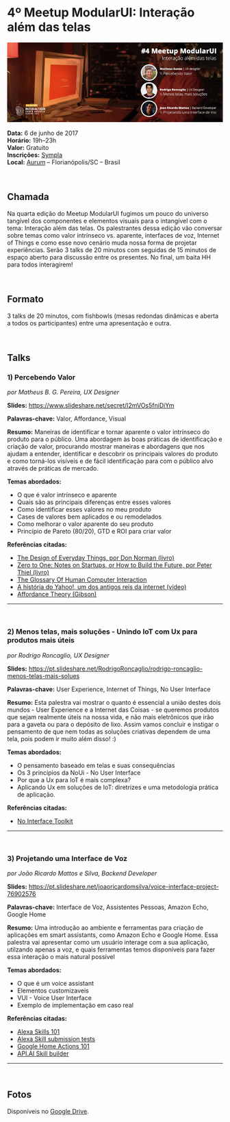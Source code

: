 # 4º Meetup ModularUI: Interação além das telas

![image](images/2017-06-08/cover.jpg)  

**Data:** 6 de junho de 2017  
**Horário:** 19h–23h  
**Valor:** Gratuito  
**Inscrições:** [Sympla](https://www.sympla.com.br/4-meetup-modularui---interacao-alem-das-telas__148865)  
**Local:** [Aurum](https://www.aurum.com.br/) – Florianópolis/SC – Brasil  

<br/>

## Chamada
Na quarta edição do Meetup ModularUI fugimos um pouco do universo tangível dos componentes e elementos visuais para o intangível com o tema: Interação além das telas. Os palestrantes dessa edição vão conversar sobre temas como valor intrínseco vs. aparente, interfaces de voz, Internet of Things e como esse novo cenário muda nossa forma de projetar experiências. Serão 3 talks de 20 minutos com seguidas de 15 minutos de espaço aberto para discussão entre os presentes. No final, um baita HH para todos interagirem!  

<br/>

## Formato
3 talks de 20 minutos, com fishbowls (mesas redondas dinâmicas e aberta a todos os participantes) entre uma apresentação e outra.

<br/>

## Talks

### 1) Percebendo Valor
*por Matheus B. G. Pereira, UX Designer*

**Slides:** https://www.slideshare.net/secret/I2mVOs5fniDiYm

**Palavras-chave:** Valor, Affordance, Visual  

**Resumo:** Maneiras de identificar e tornar aparente o valor intrínseco do produto para o público. Uma abordagem às boas práticas de identificação e criação de valor, procurando mostrar maneiras e abordagens que nos ajudam a entender, identificar e descobrir os principais valores do produto e como torná-los visíveis e de fácil identificação para com o público alvo através de práticas de mercado.  

**Temas abordados:**
- O que é valor intrínseco e aparente
- Quais são as principais diferenças entre esses valores  
- Como identificar esses valores no meu produto  
- Cases de valores bem aplicados e ou remodelados  
- Como melhorar o valor aparente do seu produto  
- Princípio de Pareto (80/20), GTD e ROI para criar valor  

**Referências citadas:**
- [The Design of Everyday Things, por Don Norman (livro)](https://www.amazon.com/Design-Everyday-Things-Revised-Expanded/dp/0465050654)
- [Zero to One: Notes on Startups, or How to Build the Future, por Peter Thiel (livro)](http://zerotoonebook.com/)
- [The Glossary Of Human Computer Interaction](https://www.interaction-design.org/literature/book/the-glossary-of-human-computer-interaction/affordances)
- [A história do Yahoo!, um dos antigos reis da internet (vídeo)](https://pro.tecmundo.com.br/historia/116969-historia-yahoo-antigos-reis-internet-video.htm)
- [Affordance Theory (Gibson)](https://www.learning-theories.com/affordance-theory-gibson.html)

***

<br/>

### 2) Menos telas, mais soluções - Unindo IoT com Ux para produtos mais úteis
*por Rodrigo Roncaglio, UX Designer*

**Slides:** https://pt.slideshare.net/RodrigoRoncaglio/rodrigo-roncaglio-menos-telas-mais-solues  

**Palavras-chave:** User Experience, Internet of Things, No User Interface

**Resumo:** Esta palestra vai mostrar o quanto é essencial a união destes dois mundos - User Experience e a Internet das Coisas - se queremos produtos que sejam realmente úteis na nossa vida, e não mais eletrônicos que irão para a gaveta ou para o depósito de lixo. Assim vamos concluir e instigar o pensamento de que nem todas as soluções criativas dependem de uma tela, pois podem ir muito além disso! :)  

**Temas abordados:**
- O pensamento baseado em telas e suas consequências  
- Os 3 princípios da NoUi - No User Interface  
- Por que a Ux para IoT é mais complexa?  
- Aplicando Ux em soluções de IoT: diretrizes e uma metodologia prática de aplicação.  

**Referências citadas:**  
- [No Interface Toolkit](http://www.nointerface.com/toolkit)

***

<br/>

### 3) Projetando uma Interface de Voz
*por João Ricardo Mattos e Silva, Backend Developer*

**Slides:** https://pt.slideshare.net/joaoricardomsilva/voice-interface-project-76902576  

**Palavras-chave:** Interface de Voz, Assistentes Pessoas, Amazon Echo, Google Home

**Resumo:** Uma introdução ao ambiente e ferramentas para criação de aplicações em smart assistants, como Amazon Echo e Google Home. Essa palestra vai apresentar como um usuário interage com a sua aplicação, utilzando apenas a voz, e quais ferramentas temos disponíveis para fazer essa interação o mais natural possível

**Temas abordados:**
- O que é um voice assistant  
- Elementos customizaveis  
- VUI - Voice User Interface  
- Exemplo de implementação em caso real  

**Referências citadas:**  
- [Alexa Skills 101](https://developer.amazon.com/public/solutions/alexa/alexa-skills-kit/getting-started-guide)
- [Alexa Skill submission tests](https://developer.amazon.com/public/solutions/alexa/alexa-skills-kit/docs/alexa-skills-kit-functional-testing)
- [Google Home Actions 101](https://developers.google.com/actions/)
- [API.AI Skill builder](https://docs.api.ai/docs/get-started)

***
<br/>

## Fotos

Disponíveis no [Google Drive](https://drive.google.com/drive/u/1/folders/0B7PQ8bzER-wdVm51RmtEeEF6QVE).  
